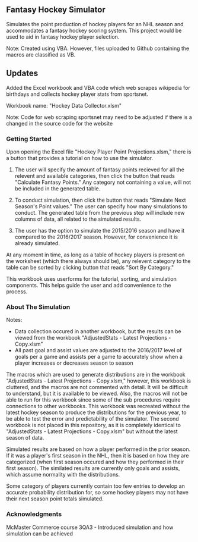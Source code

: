 
## Fantasy Hockey Simulator
Simulates the point production of hockey players for an NHL season and accommodates a fantasy hockey scoring system. This project would be used to aid in fantasy hockey player selection.

Note: Created using VBA. However, files uploaded to Github containing the macros are classified as VB.

## Updates
Added the Excel workbook and VBA code which web scrapes wikipedia for birthdays and collects hockey player stats from sportsnet.

Workbook name: "Hockey Data Collector.xlsm"

Note: Code for web scraping sportsnet may need to be adjusted if there is a changed in the source code for the website

### Getting Started
Upon opening the Excel file "Hockey Player Point Projections.xlsm," there is a button that provides a tutorial on how to use the simulator.

1) The user will specify the amount of fantasy points recieved for all the relevent and available categories, then click the button that reads "Calculate Fantasy Points." Any category not containing a value, will not be included in the generated table.

2) To conduct simulation, then click the button that reads "Simulate Next Season's Point values." The user can specify how many simulations to conduct. The generated table from the previous step will include new columns of data, all related to the simulated results.

3) The user has the option to simulate the 2015/2016 season and have it compared to the 2016/2017 season. However, for convenience it is already simulated.

At any moment in time, as long as a table of hockey players is present on the worksheet (which there always should be), any relevent category to the table can be sorted by clicking button that reads "Sort By Category."

This workbook uses userforms for the tutorial, sorting, and simulation components. This helps guide the user and add convenience to the process.

### About The Simulation
Notes: 
- Data collection occured in another workbook, but the results can be viewed from the workbook "AdjustedStats - Latest Projections - Copy.xlsm" 
- All past goal and assist values are adjusted to the 2016/2017 level of goals per a game and assists per a game to accurately show when a player increases or decreases season to season 

The macros which are used to generate distributions are in the workbook "AdjustedStats - Latest Projections - Copy.xlsm," however, this workbook is cluttered, and the macros are not commented with detail. It will be difficult to understand, but it is available to be viewed. Also, the macros will not be able to run for this workbook since some of the sub procedures require connections to other workbooks. This workbook was recreated without the latest hockey season to produce the distributions for the previous year, to be able to test the error and predictability of the simulator. The second workbook is not placed in this repository, as it is completely identical to "AdjustedStats - Latest Projections - Copy.xlsm" but without the latest season of data.

Simulated results are based on how a player performed in the prior season. If it was a player's first season in the NHL, then it is based on how they are categorized (when first season occured and how they performed in their first season). The similated results are currently only goals and assists, which assume normality with the distributions.

Some category of players currently contain too few entries to develop an accurate probability distribution for, so some hockey players may not have their next season point totals simulated.

### Acknowledgments
McMaster Commerce course 3QA3 - Introduced simulation and how simulation can be achieved
